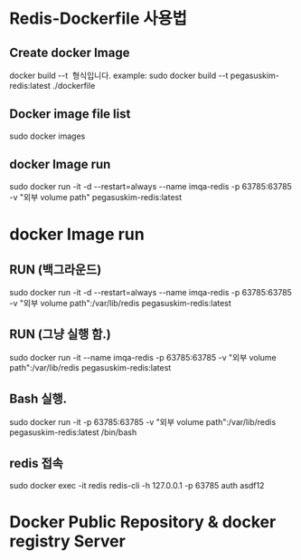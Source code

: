# Redis-Dockerfile 사용법

## Create docker Image
docker build --t <Dockerfile Path> 형식입니다.
example: sudo docker build --t pegasuskim-redis:latest ./dockerfile

## Docker image file list
sudo docker images

## docker Image run
sudo docker run -it -d --restart=always --name imqa-redis -p 63785:63785 -v "외부 volume path" pegasuskim-redis:latest

# docker Image run
## RUN (백그라운드)
sudo docker run -it -d --restart=always --name imqa-redis -p 63785:63785 -v "외부 volume path":/var/lib/redis pegasuskim-redis:latest

## RUN (그냥 실행 함.)
sudo docker run -it --name imqa-redis  -p 63785:63785 -v "외부 volume path":/var/lib/redis pegasuskim-redis:latest

##  Bash 실행.
sudo docker run -it  -p 63785:63785 -v "외부 volume path":/var/lib/redis pegasuskim-redis:latest /bin/bash

##  redis 접속
sudo docker exec -it redis redis-cli -h 127.0.0.1 -p 63785
auth asdf12


# Docker Public Repository & docker registry Server 
